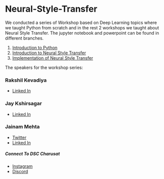# Neural-Style-Transfer
We conducted a series of Workshop based on Deep Learning topics where we taught Python from scratch and in the rest 2 workshops we taught about Neural Style Transfer. The jupyter notebook and powerpoint can be found in different branches. 
<br/>
1) <a href="https://github.com/charusat-gdsc/Neural-Style-Transfer/tree/101_Introduction_To_Python">Introduction to Python</a>
2) <a href="https://github.com/charusat-gdsc/Neural-Style-Transfer/tree/102_Introduction_To_Neural_Style_Transfer">Introduction to Neural Style Transfer</a>
3) <a href="https://github.com/charusat-gdsc/Neural-Style-Transfer/tree/103_Implementation_Of_Neural_Style_Transfer">Implementation of Neural Style Transfer</a>

The speakers for the workshop series: 

<h3>Rakshil Kevadiya</h3>
<ul>
  <li><a href="https://www.linkedin.com/in/rakshil-kevadiya-98118a19a/">Linked In</a></li>
</ul>
<h3>Jay Kshirsagar</h3>
<ul>
  <li><a href="https://www.linkedin.com/in/jaykshirsagar05/">Linked In</a></li>
</ul>
<h3>Jainam Mehta</h3>
<ul>
  <li><a href="https://twitter.com/jainam240101">Twitter</a></li>
  <li><a href="https://www.linkedin.com/in/jainam-mehta-2a1b68187/">Linked In</a></li>
</ul>

<h5>Connect To DSC Charusat</h5>
<ul>
  <li><a href="https://www.instagram.com/dsc.charusat/">Instagram</a></li>
  <li><a href="https://discord.gg/sVGBFSZ">Discord</a></li>
</ul>
